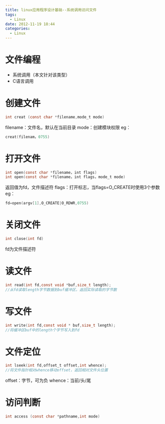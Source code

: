 ```yaml
---
title: linux应用程序设计基础--系统调用访问文件
tags:
  - Linux
date: 2012-11-19 18:44
categories:
  - Linux
---
```


# 文件编程
- 系统调用（本文针对该类型）
- C语言调用

# 创建文件
```c
int creat (const char *filename,mode_t mode)
```
filename：文件名，默认在当前目录
mode：创建模块权限
eg：
```c
creat(filenam，0755)
```

<!-- more -->

# 打开文件
```c
int open(const char *filename，int flags)
int open(const char *filename，int flags，mode_t mode)
```
返回值为fd，文件描述符
flags：打开标志，当flags=O_CREATE时使用3个参数
eg：
```c
fd=open(argv[1],O_CREATE|O_RDWR,0755)
```

# 关闭文件
```c
int close(int fd)
```
fd为文件描述符

# 读文件
```c
int read(int fd,const void *buf,size_t length);
//从fd读取length字节数据到buf缓冲区，返回实际读取的字节数
```

# 写文件
```c
int write(int fd,const void * buf,size_t length);
//将缓冲区buf中的length个字节写入到fd
```

# 文件定位
```c
int lseek(int fd,offset_t offset,int whence);
//将文件指针相对whence移动offset，返回相对文件头位置
```
offset：字节，可为负
whence：当前/头/尾

# 访问判断
```c
int access (const char *pathname,int mode)
```
